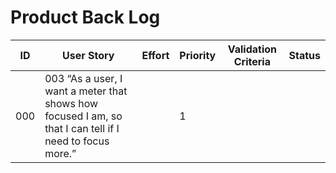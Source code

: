 # Product Back Log 

|ID  | User Story | Effort | Priority | Validation Criteria | Status |
|----|------------|--------|----------|---------------------|--------|
|  000  |   003 “As a user, I want a meter that shows how focused I am, so that I can tell if I need to focus more.”   |        |  1        |                     |        |
